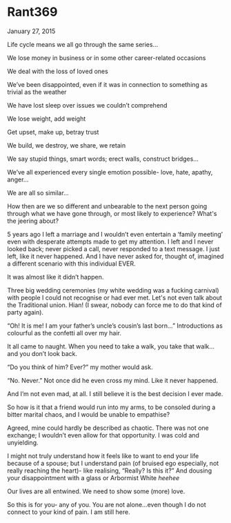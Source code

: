 # Rant369


January 27, 2015
 
Life cycle means we all go through the same series…

We lose money in business or in some other career-related occasions

We deal with the loss of loved ones

We’ve been disappointed, even if it was in connection to something as trivial as the weather 

We have lost sleep over issues we couldn’t comprehend

We lose weight, add weight

Get upset, make up, betray trust

We build, we destroy, we share, we retain

We say stupid things, smart words; erect walls, construct bridges…

We’ve all experienced every single emotion possible- love, hate, apathy, anger…

We are all so similar…

How then are we so different and unbearable to the next person going through what we have gone through, or most likely to experience? What's the jeering about?

5 years ago I left a marriage and I wouldn’t even entertain a ‘family meeting’ even with desperate attempts made to get my attention. I left and I never looked back; never picked a call, never responded to a text message. I just left, like it never happened. And I have never asked for, thought of, imagined a different scenario with this individual EVER.

It was almost like it didn’t happen.

Three big wedding ceremonies (my white wedding was a fucking carnival) with people I could not recognise or had ever met. Let's not even talk about the Traditional union. Hian! (I swear, nobody can force me to do that kind of party again).

“Oh! It is me! I am your father’s uncle’s cousin’s last born…” Introductions as colourful as the confetti all over my hair.

It all came to naught. When you need to take a walk, you take that walk… and you don’t look back.

“Do you think of him? Ever?” my mother would ask.

“No. Never.” Not once did he even cross my mind. Like it never happened. 

And I’m not even mad, at all. I still believe it is the best decision I ever made.

So how is it that a friend would run into my arms, to be consoled during a bitter marital chaos, and I would be unable to empathise?

Agreed, mine could hardly be described as chaotic. There was not one exchange; I wouldn’t even allow for that opportunity. I was cold and unyielding. 

I might not truly understand how it feels like to want to end your life because of a spouse; but I understand pain (of bruised ego especially, not really reaching the heart)- like realising, “Really? Is this it?” And dousing your disappointment with a glass or Arbormist White *heehee*

Our lives are all entwined. We need to show some (more) love.

So this is for you- any of you. You are not alone...even though I do not connect to your kind of pain. I am still here.